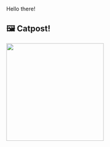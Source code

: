 Hello there!



## 🖼️ Catpost!

<sub>
    <img src="https://cdn2.thecatapi.com/images/438.jpg" height="256">
</sub>


